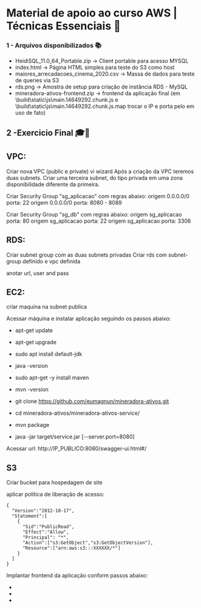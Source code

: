 # Material de apoio ao curso AWS | Técnicas Essenciais 🙂

### 1 - Arquivos disponibilizados 📚
 
 - HeidiSQL_11.0_64_Portable.zip -> Client portable para acesso MYSQL
 - index.html -> Página HTML simples para teste do S3 como host
 - maiores_arrecadacoes_cinema_2020.csv -> Massa de dados para teste de queries via S3
 - rds.png -> Amostra de setup para criação de instância RDS - MySQL
 - mineradora-ativos-frontend.zip -> frontend da aplicação final (em \build\static\js\main.14649292.chunk.js e \build\static\js\main.14649292.chunk.js.map trocar o IP e porta pelo em uso de fato)
 
 
## 2 -Exercicio Final 🎓🤘

## VPC:

Criar nova VPC (public e private) vi wizard
Após a criação da VPC teremos duas subnets. Criar uma terceira subnet, do tipo privada em uma zona disponibilidade diferente da primeira.

Criar Security Group "sg_aplicacao" com regras abaixo:
origem 0.0.0.0/0	 porta: 22
origem 0.0.0.0/0	 porta: 8080 - 8089

Criar Security Group "sg_db" com regras abaixo:
origem sg_aplicacao	 porta: 80
origem sg_aplicacao	 porta: 22
origem sg_aplicacao	 porta: 3306


## RDS: 
Criar subnet group com as duas subnets privadas
Criar rds com subnet-group definido e vpc definida

anotar url, user and pass

## EC2:
criar maquina na subnet publica

Acessar máquina e instalar aplicação seguindo os passos abaixo:

- apt-get update
- apt-get upgrade

- sudo apt install default-jdk
- java -version

- sudo apt-get -y install maven
- mvn -version

- git clone https://github.com/eumagnun/mineradora-ativos.git

- cd mineradora-ativos/mineradora-ativos-service/

- mvn package

- java -jar target/service.jar [--server.port=8080]


Acessar url:
http://IP_PUBLICO:8080/swagger-ui.html#/


## S3

Criar bucket para hospedagem de site

aplicar politica de liberação de acesso:

```
{
  "Version":"2012-10-17",
  "Statement":[
    {
      "Sid":"PublicRead",
      "Effect":"Allow",
      "Principal": "*",
      "Action":["s3:GetObject","s3:GetObjectVersion"],
      "Resource":["arn:aws:s3:::XXXXXX/*"]
    }
  ]
}
```

Implantar frontend da aplicação conform passos abaixo:

- 
- 
- 

